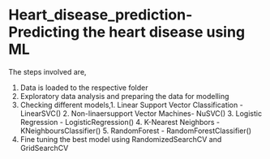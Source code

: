 # Heart_disease_prediction- Predicting the heart disease using ML 
 The steps involved are,
 1. Data is loaded to the respective folder
 2. Exploratory data analysis and preparing the data for modelling
 3. Checking different models,1. Linear Support Vector Classification - LinearSVC()
                              2. Non-linaersupport Vector Machines- NuSVC()
                              3. Logistic Regression - LogisticRegression()
                              4. K-Nearest Neighbors - KNeighboursClassifier()
                              5. RandomForest - RandomForestClassifier()
 4. Fine tuning the best model using RandomizedSearchCV and GridSearchCV
 
 
                              
